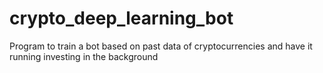 # crypto_deep_learning_bot
Program to train a bot based on past data of cryptocurrencies and have it running investing in the background
